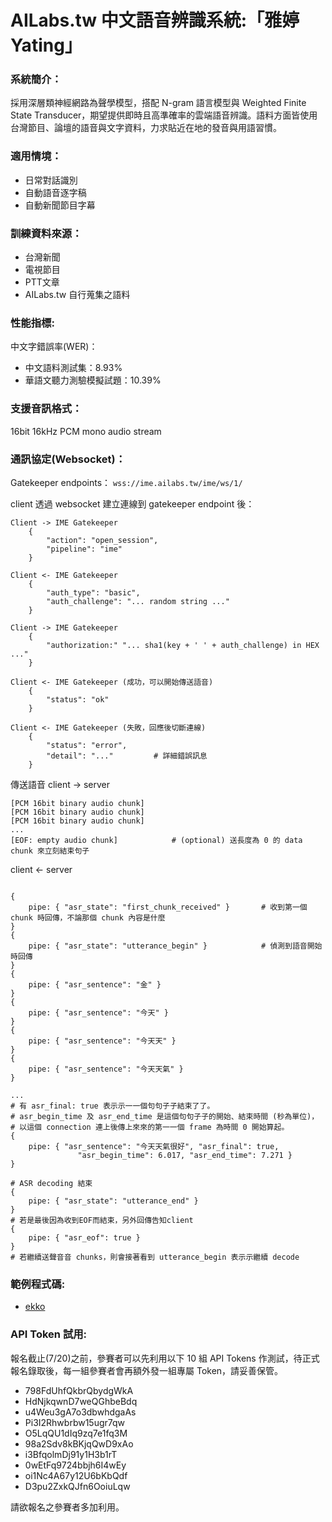 # AILabs.tw 中文語音辨識系統:「雅婷Yating」

### 系統簡介：

採用深層類神經網路為聲學模型，搭配 N-gram 語言模型與 Weighted Finite State Transducer，期望提供即時且高準確率的雲端語音辨識。語料方面皆使用台灣節目、論壇的語音與文字資料，力求貼近在地的發音與用語習慣。

### 適用情境：
* 日常對話識別
* 自動語音逐字稿
* 自動新聞節目字幕

### 訓練資料來源：
* 台灣新聞
* 電視節目
* PTT文章
* AILabs.tw 自行蒐集之語料

### 性能指標:

中文字錯誤率(WER)：

* 中文語料測試集：8.93%
* 華語文聽力測驗模擬試題：10.39%

### 支援音訊格式：
16bit 16kHz PCM mono audio stream


### 通訊協定(Websocket)：
Gatekeeper endpoints： `wss://ime.ailabs.tw/ime/ws/1/`


client 透過 websocket 建立連線到 gatekeeper endpoint 後：

```
Client -> IME Gatekeeper
    {
        "action": "open_session",
        "pipeline": "ime"
    }

Client <- IME Gatekeeper
    {
        "auth_type": "basic",
        "auth_challenge": "... random string ..."
    }

Client -> IME Gatekeeper
    {
        "authorization:" "... sha1(key + ' ' + auth_challenge) in HEX ..."
    }

Client <- IME Gatekeeper (成功，可以開始傳送語音)
    {
        "status": "ok"
    }

Client <- IME Gatekeeper (失敗，回應後切斷連線)
    {
        "status": "error",
        "detail": "..."         # 詳細錯誤訊息
    }
```

傳送語音
client -> server

```
[PCM 16bit binary audio chunk]
[PCM 16bit binary audio chunk]
[PCM 16bit binary audio chunk]
...
[EOF: empty audio chunk]            # (optional) 送長度為 0 的 data chunk 來立刻結束句子
```

client <- server

```

{
    pipe: { "asr_state": "first_chunk_received" }       # 收到第一個 chunk 時回傳，不論那個 chunk 內容是什麼
}
{
    pipe: { "asr_state": "utterance_begin" }            # 偵測到語音開始時回傳
}
{
    pipe: { "asr_sentence": "金" }
}
{
    pipe: { "asr_sentence": "今天" }
}
{
    pipe: { "asr_sentence": "今天天" }
}
{
    pipe: { "asr_sentence": "今天天氣" }
}

...
# 有 asr_final: true 表⽰示⼀一個句句⼦子結束了了。
# asr_begin_time 及 asr_end_time 是這個句句⼦子的開始、結束時間 (秒為單位)，
# 以這個 connection 連上後傳上來來的第⼀一個 frame 為時間 0 開始算起。
{
    pipe: { "asr_sentence": "今天天氣很好", "asr_final": true,
               "asr_begin_time": 6.017, "asr_end_time": 7.271 }
}

# ASR decoding 結束
{
    pipe: { "asr_state": "utterance_end" }
}
# 若是最後因為收到EOF而結束，另外回傳告知client
{
    pipe: { "asr_eof": true }
}
# 若繼續送聲⾳音 chunks，則會接著看到 utterance_begin 表⽰示繼續 decode

```

### 範例程式碼:
* [ekko](../demos/ekko/)


<a name="api-tokens"></a>
### API Token 試用:

報名截止(7/20)之前，參賽者可以先利用以下 10 組 API Tokens 作測試，待正式報名錄取後，每一組參賽者會再額外發一組專屬 Token，請妥善保管。

* 798FdUhfQkbrQbydgWkA
* HdNjkqwnD7weQGhbeBdq
* u4Weu3gA7o3dbwhdgaAs
* Pi3I2Rhwbrbw15ugr7qw
* O5LqQU1dIq9zq7e1fq3M
* 98a2Sdv8kBKjqQwD9xAo
* i3BfqolmDj91y1H3b1rT
* 0wEtFq9724bbjh6I4wEy
* oi1Nc4A67y12U6bKbQdf
* D3pu2ZxkQJfn6OoiuLqw

請欲報名之參賽者多加利用。
